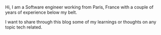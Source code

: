 Hi, I am a Software engineer working from Paris, France with a couple of years of experience below my belt.

I want to share through this blog some of my learnings or thoughts on any topic tech related.
